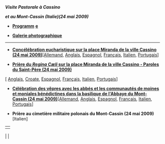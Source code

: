 ***Visite Pastorale à Cassino***

***et au Mont-Cassin (Italie)******(24 mai 2009)***

- **[Programm](/content/benedict-xvi/fr/travels/2009/documents/trav_ben-xvi_montecassino-program_20090524.html)** [**e**](/content/benedict-xvi/it/travels/2009/documents/trav_ben-xvi_montecassino-program_20090524.html)


- **[Galerie photographique](http://www.vatican.va/news_services/liturgy/photogallery/2009/20090524/index.html)**


* * *

- **[Concélébration eucharistique sur la place Miranda de la ville Cassino (24 mai 2009)](/content/benedict-xvi/fr/homilies/2009/documents/hf_ben-xvi_hom_20090524_cassino.html)**[[Allemand](/content/benedict-xvi/de/homilies/2009/documents/hf_ben-xvi_hom_20090524_cassino.html), [Anglais](/content/benedict-xvi/en/homilies/2009/documents/hf_ben-xvi_hom_20090524_cassino.html), [Espagnol](/content/benedict-xvi/es/homilies/2009/documents/hf_ben-xvi_hom_20090524_cassino.html), [Français](/content/benedict-xvi/fr/homilies/2009/documents/hf_ben-xvi_hom_20090524_cassino.html), [Italien](/content/benedict-xvi/it/homilies/2009/documents/hf_ben-xvi_hom_20090524_cassino.html), [Portugais](/content/benedict-xvi/pt/homilies/2009/documents/hf_ben-xvi_hom_20090524_cassino.html)]


- **[Prière du *Regina Cæli* sur la place Miranda de la ville Cassino - Paroles du Saint-Père (24 mai 2009)](/content/benedict-xvi/fr/angelus/2009/documents/hf_ben-xvi_reg_20090524_cassino.html)**

[ [Anglais](/content/benedict-xvi/en/angelus/2009/documents/hf_ben-xvi_reg_20090524_cassino.html), [Croate](/content/benedict-xvi/hr/angelus/2009/documents/hf_ben-xvi_reg_20090524_cassino.html), [Espagnol](/content/benedict-xvi/es/angelus/2009/documents/hf_ben-xvi_reg_20090524_cassino.html), [Français](/content/benedict-xvi/fr/angelus/2009/documents/hf_ben-xvi_reg_20090524_cassino.html), [Italien](/content/benedict-xvi/it/angelus/2009/documents/hf_ben-xvi_reg_20090524_cassino.html), [Portugais](/content/benedict-xvi/pt/angelus/2009/documents/hf_ben-xvi_reg_20090524_cassino.html)]


- **[Célébration des vêpres avec les abbés et les communautés de moines et moniales bénédictines dans la basilique de l'Abbaye du Mont-Cassin (24 mai 2009)](/content/benedict-xvi/fr/homilies/2009/documents/hf_ben-xvi_hom_20090524_vespri-montecassino.html)**[[Allemand](/content/benedict-xvi/de/homilies/2009/documents/hf_ben-xvi_hom_20090524_vespri-montecassino.html), [Anglais](/content/benedict-xvi/en/homilies/2009/documents/hf_ben-xvi_hom_20090524_vespri-montecassino.html), [Espagnol](/content/benedict-xvi/es/homilies/2009/documents/hf_ben-xvi_hom_20090524_vespri-montecassino.html), [Français](/content/benedict-xvi/fr/homilies/2009/documents/hf_ben-xvi_hom_20090524_vespri-montecassino.html), [Italien](/content/benedict-xvi/it/homilies/2009/documents/hf_ben-xvi_hom_20090524_vespri-montecassino.html), [Portugais](/content/benedict-xvi/pt/homilies/2009/documents/hf_ben-xvi_hom_20090524_vespri-montecassino.html)]


- **Prière au cimetière militaire polonais du Mont-Cassin (24 mai 2009)**[Italien]


|     |
| --- |
|  |

|
|